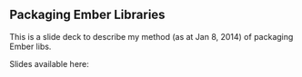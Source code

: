 ## Packaging Ember Libraries

This is a slide deck to describe my method (as at Jan 8, 2014) of packaging
Ember libs.

Slides available here: [](http://jamiebikies.github.io/packaging-ember-libs/#1)

